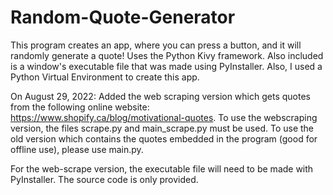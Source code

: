 # Random-Quote-Generator
This program creates an app, where you can press a button, and it will randomly generate a quote! Uses the Python Kivy framework. Also included is a window's executable file that was made using PyInstaller. Also, I used a Python Virtual Environment to create this app.

On August 29, 2022: Added the web scraping version which gets quotes from the following online website: https://www.shopify.ca/blog/motivational-quotes. To use the webscraping version, the files scrape.py and main_scrape.py must be used. To use the old version which contains the quotes embedded in the program (good for offline use), please use main.py. 

For the web-scrape version, the executable file will need to be made with PyInstaller. The source code is only provided. 
